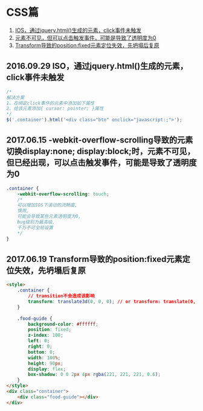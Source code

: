 # CSS篇
1. [IOS，通过jquery.html()生成的元素，click事件未触发](#jump1)
2. [元素不可见，但可以点击触发事件，可能是导致了透明度为0](#jump2)
3. [Transform导致的position:fixed元素定位失效，先坍塌后复原](#jump3)

## 2016.09.29 <span id="jump1" class="text-red">ISO，通过jquery.html()生成的元素，click事件未触发</span>
```js
/*
解决方案
1、在绑定click事件的元素中添加如下属性
2、给该元素添加{ cursor: pointer; }属性
*/
$('.container').html('<div class="btn" onclick="javascript:;">');
```

## 2017.06.15 <span id="jump2" class="text-red">-webkit-overflow-scrolling导致的元素切换display:none; display:block;时，元素不可见，但已经出现，可以点击触发事件，可能是导致了透明度为0</span>
```css
.container {
	-webkit-overflow-scrolling: touch;
	/*
    可以增加IOS下滚动的流畅度,
    慎用,
    可能会导致某些元素透明度为0,
    bug级别为最高级,
    千万不可全局设置
  	*/
}
```

## 2017.06.19 <span id="jump3" class="text-red">Transform导致的position:fixed元素定位失效，先坍塌后复原</span>
```html
<style>
	.container {
		// transition不会造成该影响
		transform: translate3d(0, 0, 0); // or transform: translate(0, 0);
	}
	
	.food-guide {
		background-color: #ffffff;
		position: fixed;
		z-index: 100;
		left: 0;
		right: 0;
		bottom: 0;
		width: 100%;
		height: 90px;    		
		display: flex;
		box-shadow: 0 0 2px 4px rgba(221, 221, 221, 0.6);
	}
</style>
<div class="container">
	<div class="food-guide"></div>
</div>
```